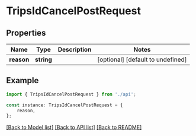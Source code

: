 # TripsIdCancelPostRequest


## Properties

Name | Type | Description | Notes
------------ | ------------- | ------------- | -------------
**reason** | **string** |  | [optional] [default to undefined]

## Example

```typescript
import { TripsIdCancelPostRequest } from './api';

const instance: TripsIdCancelPostRequest = {
    reason,
};
```

[[Back to Model list]](../README.md#documentation-for-models) [[Back to API list]](../README.md#documentation-for-api-endpoints) [[Back to README]](../README.md)

